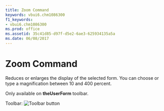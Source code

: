 ```yaml
---
title: Zoom Command
keywords: vbui6.chm1086300
f1_keywords:
- vbui6.chm1086300
ms.prod: office
ms.assetid: 35c41d85-d97f-d5e2-6ae3-625934135a5a
ms.date: 06/08/2017
---
```



# Zoom Command

Reduces or enlarges the display of the selected form. You can choose or type a magnification between 10 and 400 percent.

Only available on **theUserForm** toolbar.

Toolbar: 
![Toolbar button](images/tbr_zoom_ZA01201769.gif)




